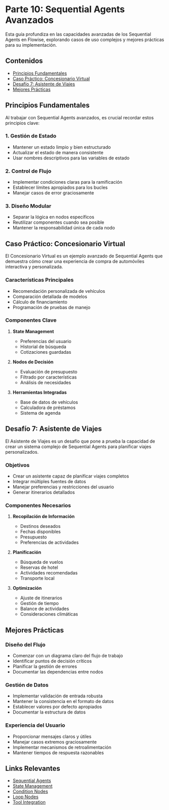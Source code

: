 # Parte 10: Sequential Agents Avanzados

Esta guía profundiza en las capacidades avanzadas de los Sequential Agents en Flowise, explorando casos de uso complejos y mejores prácticas para su implementación.

## Contenidos
- [Principios Fundamentales](#principios-fundamentales)
- [Caso Práctico: Concesionario Virtual](#caso-práctico-concesionario-virtual)
- [Desafío 7: Asistente de Viajes](#desafío-7-asistente-de-viajes)
- [Mejores Prácticas](#mejores-prácticas)

## Principios Fundamentales

Al trabajar con Sequential Agents avanzados, es crucial recordar estos principios clave:

### 1. Gestión de Estado
- Mantener un estado limpio y bien estructurado
- Actualizar el estado de manera consistente
- Usar nombres descriptivos para las variables de estado

### 2. Control de Flujo
- Implementar condiciones claras para la ramificación
- Establecer límites apropiados para los bucles
- Manejar casos de error graciosamente

### 3. Diseño Modular
- Separar la lógica en nodos específicos
- Reutilizar componentes cuando sea posible
- Mantener la responsabilidad única de cada nodo

## Caso Práctico: Concesionario Virtual

El Concesionario Virtual es un ejemplo avanzado de Sequential Agents que demuestra cómo crear una experiencia de compra de automóviles interactiva y personalizada.

### Características Principales
- Recomendación personalizada de vehículos
- Comparación detallada de modelos
- Cálculo de financiamiento
- Programación de pruebas de manejo

### Componentes Clave
1. **State Management**
   - Preferencias del usuario
   - Historial de búsqueda
   - Cotizaciones guardadas

2. **Nodos de Decisión**
   - Evaluación de presupuesto
   - Filtrado por características
   - Análisis de necesidades

3. **Herramientas Integradas**
   - Base de datos de vehículos
   - Calculadora de préstamos
   - Sistema de agenda

## Desafío 7: Asistente de Viajes

El Asistente de Viajes es un desafío que pone a prueba la capacidad de crear un sistema complejo de Sequential Agents para planificar viajes personalizados.

### Objetivos
- Crear un asistente capaz de planificar viajes completos
- Integrar múltiples fuentes de datos
- Manejar preferencias y restricciones del usuario
- Generar itinerarios detallados

### Componentes Necesarios
1. **Recopilación de Información**
   - Destinos deseados
   - Fechas disponibles
   - Presupuesto
   - Preferencias de actividades

2. **Planificación**
   - Búsqueda de vuelos
   - Reservas de hotel
   - Actividades recomendadas
   - Transporte local

3. **Optimización**
   - Ajuste de itinerarios
   - Gestión de tiempo
   - Balance de actividades
   - Consideraciones climáticas

## Mejores Prácticas

### Diseño del Flujo
- Comenzar con un diagrama claro del flujo de trabajo
- Identificar puntos de decisión críticos
- Planificar la gestión de errores
- Documentar las dependencias entre nodos

### Gestión de Datos
- Implementar validación de entrada robusta
- Mantener la consistencia en el formato de datos
- Establecer valores por defecto apropiados
- Documentar la estructura de datos

### Experiencia del Usuario
- Proporcionar mensajes claros y útiles
- Manejar casos extremos graciosamente
- Implementar mecanismos de retroalimentación
- Mantener tiempos de respuesta razonables

## Links Relevantes

- [Sequential Agents](../../integraciones/langchain/sequential-agents/README.md)
- [State Management](../../integraciones/langchain/state-management/README.md)
- [Condition Nodes](../../integraciones/langchain/condition-nodes/README.md)
- [Loop Nodes](../../integraciones/langchain/loop-nodes/README.md)
- [Tool Integration](../../integraciones/langchain/tool-integration/README.md) 